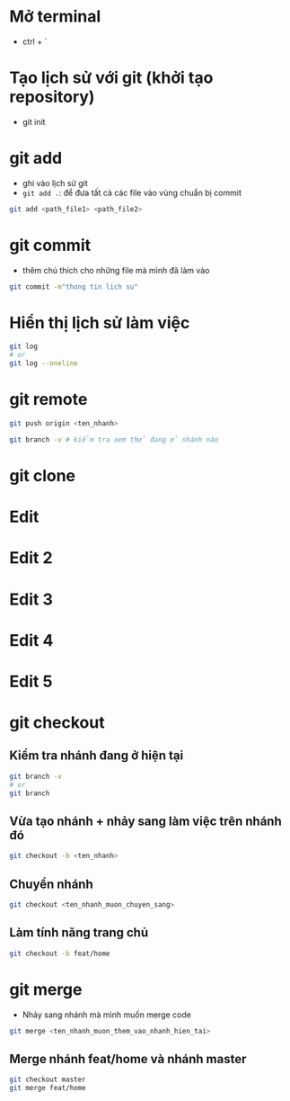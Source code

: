 # Mở terminal

- ctrl + `

# Tạo lịch sử với git (khởi tạo repository)

- git init

# git add

- ghi vào lịch sử git
- `git add .`: để đưa tất cả các file vào vùng chuẩn bị commit

```bash
git add <path_file1> <path_file2>
```

# git commit

- thêm chú thích cho những file mà mình đã làm vào

```bash
git commit -m"thong tin lich su"
```

# Hiển thị lịch sử làm việc

```bash
git log
# or
git log --oneline
```

# git remote

```bash
git push origin <ten_nhanh>
```

```bash
git branch -v # kiểm tra xem thử đang ở nhánh nào
```

# git clone

# Edit

# Edit 2

# Edit 3

# Edit 4

# Edit 5

# git checkout

## Kiểm tra nhánh đang ở hiện tại

```bash
git branch -v
# or
git branch
```

## Vừa tạo nhánh + nhảy sang làm việc trên nhánh đó

```bash
git checkout -b <ten_nhanh> 
```

## Chuyển nhánh

```bash
git checkout <ten_nhanh_muon_chuyen_sang>
```

## Làm tính năng trang chủ

```bash
git checkout -b feat/home
```

# git merge
- Nhảy sang nhánh mà mình muốn merge code
```bash
git merge <ten_nhanh_muon_them_vao_nhanh_hien_tai>
```

## Merge nhánh feat/home và nhánh master
```bash
git checkout master
git merge feat/home
```